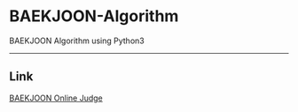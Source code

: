 # BAEKJOON-Algorithm
BAEKJOON Algorithm using Python3

<hr>

## Link
[BAEKJOON Online Judge](https://www.acmicpc.net/)

